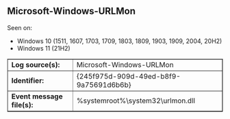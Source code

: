 ## Microsoft-Windows-URLMon

Seen on:
* Windows 10 (1511, 1607, 1703, 1709, 1803, 1809, 1903, 1909, 2004, 20H2)
* Windows 11 (21H2)

<table border="1" class="docutils">
  <tbody>
    <tr>
      <td><b>Log source(s):</b></td>
      <td>Microsoft-Windows-URLMon</td>
    </tr>
    <tr>
      <td><b>Identifier:</b></td>
      <td>{245f975d-909d-49ed-b8f9-9a75691d6b6b}</td>
    </tr>
    <tr>
      <td><b>Event message file(s):</b></td>
      <td>%systemroot%\system32\urlmon.dll</td>
    </tr>
  </tbody>
</table>

&nbsp;

